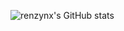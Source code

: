 ![renzynx's GitHub stats](https://github-readme-stats.vercel.app/api?username=renzynx&show_icons=true&theme=radical)
